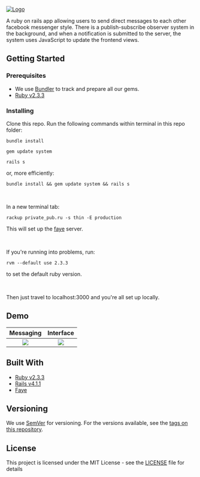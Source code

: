 [![Logo](http://jacobsteves.ca/images/RDMsLogo.png)]()

A ruby on rails app allowing users to send direct messages to each other facebook messenger style. There is a publish-subscribe observer system in the background, and when a notification is submitted to the server, the system uses JavaScript to update the frontend views.

## Getting Started

### Prerequisites

- We use [Bundler](http://bundler.io/) to track and prepare all our gems.
- [Ruby v2.3.3](https://www.ruby-lang.org/en/news/2016/11/21/ruby-2-3-3-released/)

### Installing

Clone this repo.
Run the following commands within terminal in this repo folder:

```
bundle install
```

```
gem update system
```

```
rails s
```

or, more efficiently:
```
bundle install && gem update system && rails s
```

<br>

In a new terminal tab:

```
rackup private_pub.ru -s thin -E production
```

This will set up the [faye](https://faye.jcoglan.com/) server.

<br>

If you're running into problems, run:

```
rvm --default use 2.3.3
```

to set the default ruby version.

<br>

Then just travel to localhost:3000 and you're all set up locally.

## Demo
Messaging                                                     |  Interface
:------------------------------------------------------------:|:-------------------------:
![](https://gyazo.com/96b71dd2b9128edfe9c31fff8cd7b0c9.gif)   |  ![](https://gyazo.com/bfd05c403d01cce6dfca9c949c9c9f7e.gif)

## Built With
- [Ruby v2.3.3](https://www.ruby-lang.org/en/news/2016/11/21/ruby-2-3-3-released/)
- [Rails v4.1.1](https://rubygems.org/gems/rails/versions/4.1.1)
- [Faye](https://faye.jcoglan.com/)

## Versioning

We use [SemVer](http://semver.org/) for versioning. For the versions available, see the [tags on this repository](https://github.com/jacobsteves/RDMs/tags).

## License

This project is licensed under the MIT License - see the [LICENSE](LICENSE) file for details
